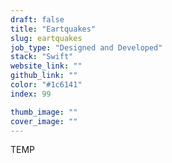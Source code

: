 ```yaml
---
draft: false
title: "Eartquakes"
slug: eartquakes
job_type: "Designed and Developed"
stack: "Swift"
website_link: ""
github_link: ""
color: "#1c6141"
index: 99

thumb_image: ""
cover_image: ""
---
```


TEMP